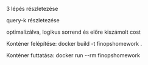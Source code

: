3 lépés részletezése

query-k részletezése

optimalizálva, logikus sorrend és előre kiszámolt cost

Konténer felépítése:
 docker build -t finopshomework .

Konténer futtatása:
 docker run --rm finopshomework